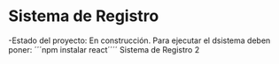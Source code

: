 <h1>Sistema de Registro</h1>
-Estado del proyecto: En construcción.
Para ejecutar el dsistema deben poner:
´´´npm instalar react´´´´
Sistema de Registro 2
